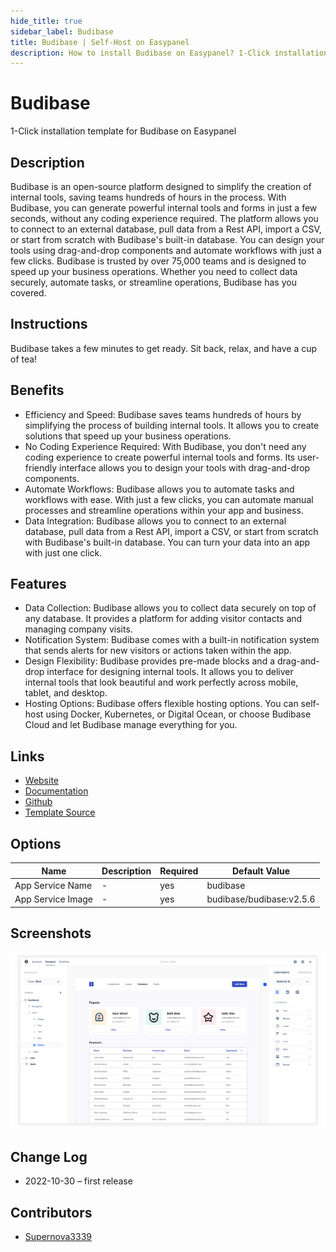 ```yaml
---
hide_title: true
sidebar_label: Budibase
title: Budibase | Self-Host on Easypanel
description: How to install Budibase on Easypanel? 1-Click installation template for Budibase on Easypanel
---
```


<!-- generated -->

# Budibase

1-Click installation template for Budibase on Easypanel

## Description

Budibase is an open-source platform designed to simplify the creation of internal tools, saving teams hundreds of hours in the process. With Budibase, you can generate powerful internal tools and forms in just a few seconds, without any coding experience required. The platform allows you to connect to an external database, pull data from a Rest API, import a CSV, or start from scratch with Budibase&#39;s built-in database. You can design your tools using drag-and-drop components and automate workflows with just a few clicks. Budibase is trusted by over 75,000 teams and is designed to speed up your business operations. Whether you need to collect data securely, automate tasks, or streamline operations, Budibase has you covered.

## Instructions

Budibase takes a few minutes to get ready. Sit back, relax, and have a cup of tea!

## Benefits

- Efficiency and Speed: Budibase saves teams hundreds of hours by simplifying the process of building internal tools. It allows you to create solutions that speed up your business operations.
- No Coding Experience Required: With Budibase, you don't need any coding experience to create powerful internal tools and forms. Its user-friendly interface allows you to design your tools with drag-and-drop components.
- Automate Workflows: Budibase allows you to automate tasks and workflows with ease. With just a few clicks, you can automate manual processes and streamline operations within your app and business.
- Data Integration: Budibase allows you to connect to an external database, pull data from a Rest API, import a CSV, or start from scratch with Budibase's built-in database. You can turn your data into an app with just one click.

## Features

- Data Collection: Budibase allows you to collect data securely on top of any database. It provides a platform for adding visitor contacts and managing company visits.
- Notification System: Budibase comes with a built-in notification system that sends alerts for new visitors or actions taken within the app.
- Design Flexibility: Budibase provides pre-made blocks and a drag-and-drop interface for designing internal tools. It allows you to deliver internal tools that look beautiful and work perfectly across mobile, tablet, and desktop.
- Hosting Options: Budibase offers flexible hosting options. You can self-host using Docker, Kubernetes, or Digital Ocean, or choose Budibase Cloud and let Budibase manage everything for you.

## Links

- [Website](https://budibase.com/)
- [Documentation](https://docs.budibase.com/docs)
- [Github](https://github.com/Budibase/budibase)
- [Template Source](https://github.com/easypanel-io/templates/tree/main/templates/budibase)

## Options

Name | Description | Required | Default Value
-|-|-|-
App Service Name | - | yes | budibase
App Service Image | - | yes | budibase/budibase:v2.5.6

## Screenshots

![Budibase Screenshot](./assets/screenshot.png)

## Change Log

- 2022-10-30 – first release

## Contributors

- [Supernova3339](https://github.com/Supernova3339)
